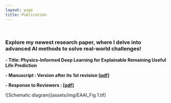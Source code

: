 ```yaml
---
layout: page
title: Publication
---
```


<br/>

### Explore my newest research paper, where I delve into advanced AI methods to solve real-world challenges!

**- Title: Physics-Informed Deep Learning for Explainable Remaining Useful Life Prediction**

**- Manuscript : Version after its 1st revision [[pdf]](https://drive.google.com/file/d/1XAs6LS1Yx83Ps_4Eb0zINzDuB4DDEpkB/view?usp=drive_link)**

**- Response to Reviewers : [[pdf]](https://drive.google.com/file/d/1BpZyeMK6PVN5mJ6tFajzJGt-YDsYNJyF/view?usp=drive_link)**

![Schematic diagram](assets/img/EAAI_Fig 1.tif)

<br/>
